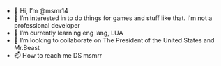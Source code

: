 - 👋 Hi, I’m @msmr14
- 👀 I’m interested in to do things for games and stuff like that. I'm not a professional developer
- 🌱 I’m currently learning eng lang, LUA
- 💞️ I’m looking to collaborate on The President of the United States and Mr.Beast
- 📫 How to reach me DS msmrr

<!---
msmr14/msmr14 is a ✨ special ✨ repository because its `README.md` (this file) appears on your GitHub profile.
You can click the Preview link to take a look at your changes.
--->
